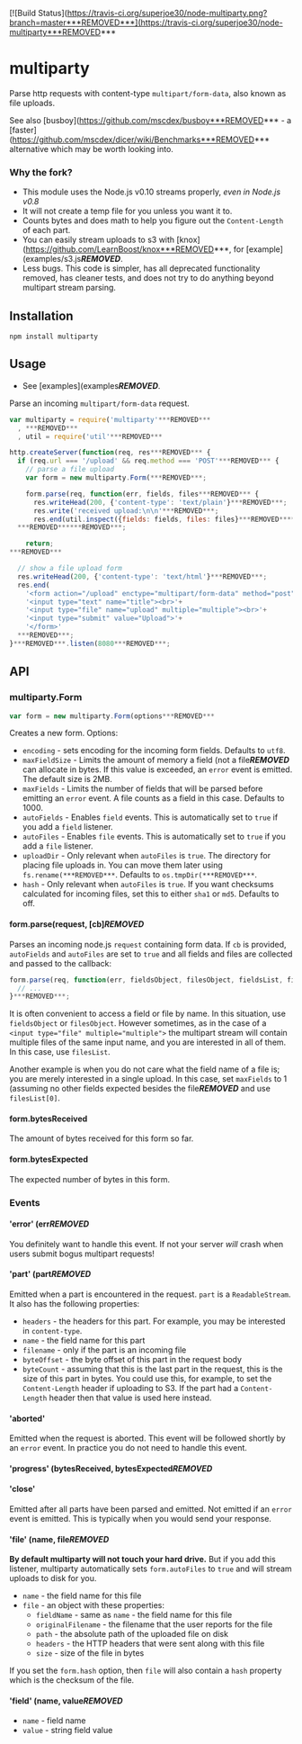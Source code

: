[![Build Status](https://travis-ci.org/superjoe30/node-multiparty.png?branch=master***REMOVED***](https://travis-ci.org/superjoe30/node-multiparty***REMOVED***
# multiparty

Parse http requests with content-type `multipart/form-data`, also known as file uploads.

See also [busboy](https://github.com/mscdex/busboy***REMOVED*** - a
[faster](https://github.com/mscdex/dicer/wiki/Benchmarks***REMOVED*** alternative
which may be worth looking into.

### Why the fork?

 * This module uses the Node.js v0.10 streams properly, *even in Node.js v0.8*
 * It will not create a temp file for you unless you want it to.
 * Counts bytes and does math to help you figure out the `Content-Length` of
   each part.
 * You can easily stream uploads to s3 with
   [knox](https://github.com/LearnBoost/knox***REMOVED***, for [example](examples/s3.js***REMOVED***.
 * Less bugs. This code is simpler, has all deprecated functionality removed,
   has cleaner tests, and does not try to do anything beyond multipart stream
   parsing.

## Installation

```
npm install multiparty
```

## Usage

 * See [examples](examples***REMOVED***.

Parse an incoming `multipart/form-data` request.

```js
var multiparty = require('multiparty'***REMOVED***
  , ***REMOVED***
  , util = require('util'***REMOVED***

http.createServer(function(req, res***REMOVED*** {
  if (req.url === '/upload' && req.method === 'POST'***REMOVED*** {
    // parse a file upload
    var form = new multiparty.Form(***REMOVED***;

    form.parse(req, function(err, fields, files***REMOVED*** {
      res.writeHead(200, {'content-type': 'text/plain'}***REMOVED***;
      res.write('received upload:\n\n'***REMOVED***;
      res.end(util.inspect({fields: fields, files: files}***REMOVED******REMOVED***;
  ***REMOVED******REMOVED***;

    return;
***REMOVED***

  // show a file upload form
  res.writeHead(200, {'content-type': 'text/html'}***REMOVED***;
  res.end(
    '<form action="/upload" enctype="multipart/form-data" method="post">'+
    '<input type="text" name="title"><br>'+
    '<input type="file" name="upload" multiple="multiple"><br>'+
    '<input type="submit" value="Upload">'+
    '</form>'
  ***REMOVED***;
}***REMOVED***.listen(8080***REMOVED***;
```

## API

### multiparty.Form
```js
var form = new multiparty.Form(options***REMOVED***
```
Creates a new form. Options:

 * `encoding` - sets encoding for the incoming form fields. Defaults to `utf8`.
 * `maxFieldSize` - Limits the amount of memory a field (not a file***REMOVED*** can
   allocate in bytes. If this value is exceeded, an `error` event is emitted.
   The default size is 2MB.
 * `maxFields` - Limits the number of fields that will be parsed before
   emitting an `error` event. A file counts as a field in this case.
   Defaults to 1000.
 * `autoFields` - Enables `field` events. This is automatically set to `true`
   if you add a `field` listener.
 * `autoFiles` - Enables `file` events. This is automatically set to `true`
   if you add a `file` listener.
 * `uploadDir` - Only relevant when `autoFiles` is `true`. The directory for
   placing file uploads in. You can move them later using `fs.rename(***REMOVED***`.
   Defaults to `os.tmpDir(***REMOVED***`.
 * `hash` - Only relevant when `autoFiles` is `true`. If you want checksums
   calculated for incoming files, set this to either `sha1` or `md5`.
   Defaults to off.

#### form.parse(request, [cb]***REMOVED***

Parses an incoming node.js `request` containing form data. If `cb` is
provided, `autoFields` and `autoFiles` are set to `true` and all fields and
files are collected and passed to the callback:

```js
form.parse(req, function(err, fieldsObject, filesObject, fieldsList, filesList***REMOVED*** {
  // ...
}***REMOVED***;
```

It is often convenient to access a field or file by name. In this situation,
use `fieldsObject` or `filesObject`. However sometimes, as in the case of a
`<input type="file" multiple="multiple">` the multipart stream will contain
multiple files of the same input name, and you are interested in all of them.
In this case, use `filesList`.

Another example is when you do not care what the field name of a file is; you
are merely interested in a single upload. In this case, set `maxFields` to 1
(assuming no other fields expected besides the file***REMOVED*** and use `filesList[0]`.

#### form.bytesReceived

The amount of bytes received for this form so far.

#### form.bytesExpected

The expected number of bytes in this form.

### Events

#### 'error' (err***REMOVED***

You definitely want to handle this event. If not your server *will* crash when
users submit bogus multipart requests!

#### 'part' (part***REMOVED***

Emitted when a part is encountered in the request. `part` is a
`ReadableStream`. It also has the following properties:

 * `headers` - the headers for this part. For example, you may be interested
   in `content-type`.
 * `name` - the field name for this part
 * `filename` - only if the part is an incoming file
 * `byteOffset` - the byte offset of this part in the request body
 * `byteCount` - assuming that this is the last part in the request,
   this is the size of this part in bytes. You could use this, for
   example, to set the `Content-Length` header if uploading to S3.
   If the part had a `Content-Length` header then that value is used
   here instead.

#### 'aborted'

Emitted when the request is aborted. This event will be followed shortly
by an `error` event. In practice you do not need to handle this event.

#### 'progress' (bytesReceived, bytesExpected***REMOVED***

#### 'close'

Emitted after all parts have been parsed and emitted. Not emitted if an `error`
event is emitted. This is typically when you would send your response.

#### 'file' (name, file***REMOVED***

**By default multiparty will not touch your hard drive.** But if you add this
listener, multiparty automatically sets `form.autoFiles` to `true` and will
stream uploads to disk for you. 

 * `name` - the field name for this file
 * `file` - an object with these properties:
   - `fieldName` - same as `name` - the field name for this file
   - `originalFilename` - the filename that the user reports for the file
   - `path` - the absolute path of the uploaded file on disk
   - `headers` - the HTTP headers that were sent along with this file
   - `size` - size of the file in bytes

If you set the `form.hash` option, then `file` will also contain a `hash`
property which is the checksum of the file.

#### 'field' (name, value***REMOVED***

 * `name` - field name
 * `value` - string field value

